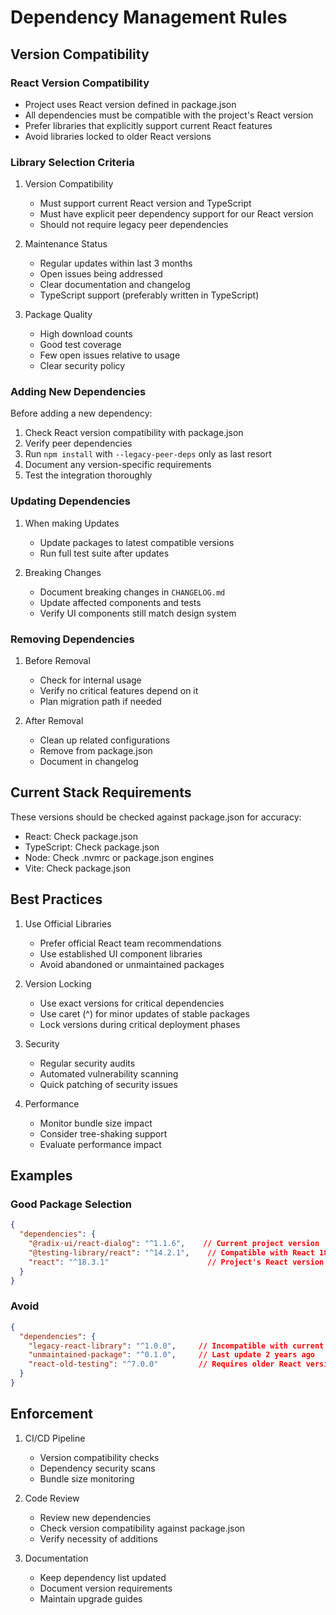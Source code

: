 # Dependency Management Rules

## Version Compatibility

### React Version Compatibility
- Project uses React version defined in package.json
- All dependencies must be compatible with the project's React version
- Prefer libraries that explicitly support current React features
- Avoid libraries locked to older React versions

### Library Selection Criteria
1. Version Compatibility
   - Must support current React version and TypeScript
   - Must have explicit peer dependency support for our React version
   - Should not require legacy peer dependencies

2. Maintenance Status
   - Regular updates within last 3 months
   - Open issues being addressed
   - Clear documentation and changelog
   - TypeScript support (preferably written in TypeScript)

3. Package Quality
   - High download counts
   - Good test coverage
   - Few open issues relative to usage
   - Clear security policy

### Adding New Dependencies
Before adding a new dependency:
1. Check React version compatibility with package.json
2. Verify peer dependencies
3. Run `npm install` with `--legacy-peer-deps` only as last resort
4. Document any version-specific requirements
5. Test the integration thoroughly

### Updating Dependencies
1. When making Updates   
   - Update packages to latest compatible versions
   - Run full test suite after updates

2. Breaking Changes
   - Document breaking changes in `CHANGELOG.md`
   - Update affected components and tests
   - Verify UI components still match design system

### Removing Dependencies
1. Before Removal
   - Check for internal usage
   - Verify no critical features depend on it
   - Plan migration path if needed

2. After Removal
   - Clean up related configurations
   - Remove from package.json
   - Document in changelog

## Current Stack Requirements
These versions should be checked against package.json for accuracy:
- React: Check package.json 
- TypeScript: Check package.json 
- Node: Check .nvmrc or package.json engines
- Vite: Check package.json 

## Best Practices
1. Use Official Libraries
   - Prefer official React team recommendations
   - Use established UI component libraries
   - Avoid abandoned or unmaintained packages

2. Version Locking
   - Use exact versions for critical dependencies
   - Use caret (^) for minor updates of stable packages
   - Lock versions during critical deployment phases

3. Security
   - Regular security audits
   - Automated vulnerability scanning
   - Quick patching of security issues

4. Performance
   - Monitor bundle size impact
   - Consider tree-shaking support
   - Evaluate performance impact

## Examples

### Good Package Selection
```json
{
  "dependencies": {
    "@radix-ui/react-dialog": "^1.1.6",    // Current project version
    "@testing-library/react": "^14.2.1",    // Compatible with React 18
    "react": "^18.3.1"                      // Project's React version
  }
}
```

### Avoid
```json
{
  "dependencies": {
    "legacy-react-library": "^1.0.0",     // Incompatible with current React
    "unmaintained-package": "^0.1.0",     // Last update 2 years ago
    "react-old-testing": "^7.0.0"         // Requires older React version
  }
}
```

## Enforcement
1. CI/CD Pipeline
   - Version compatibility checks
   - Dependency security scans
   - Bundle size monitoring

2. Code Review
   - Review new dependencies
   - Check version compatibility against package.json
   - Verify necessity of additions

3. Documentation
   - Keep dependency list updated
   - Document version requirements
   - Maintain upgrade guides 